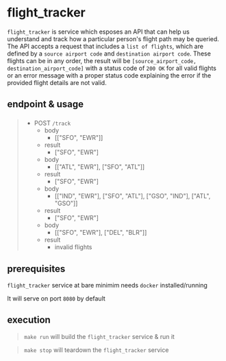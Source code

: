 # flight_tracker

`flight_tracker` is service which esposes an API that can help us understand and track how a particular person's flight path may be queried. The API accepts a request that includes a `list of flights`, which are defined by a `source airport code` and `destination airport code`. These flights can be in any order, the result will be `[source_airport_code, destination_airport_code]` with a status code of `200 OK` for all valid flights or an error message with a proper status code explaining the error if the provided flight details are not valid.


## endpoint & usage
>
> ### 
>
> - POST `/track`
>   - body
>       - [["SFO",  "EWR"]]
>   - result
>       - ["SFO", "EWR"]
>   - body
>       - [["ATL", "EWR"], ["SFO", "ATL"]]
>   - result
>       - ["SFO", "EWR"]
>   - body
>       - [["IND", "EWR"], ["SFO", "ATL"], ["GSO", "IND"], ["ATL", "GSO"]]
>   - result
>       - ["SFO", "EWR"]
>   - body
>       - [["SFO", "EWR"], ["DEL", "BLR"]]
>   - result
>       - invalid flights



## prerequisites
`flight_tracker` service at bare minimim needs `docker` installed/running

It will serve on port `8080` by default

## execution

>`make run` will build the `flight_tracker` service & run it

>`make stop` will teardown the `flight_tracker` service
